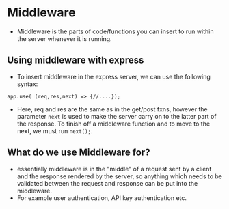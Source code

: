 # Middleware
- Middleware is the parts of code/functions you can insert to run within the server whenever it is running.

## Using middleware with express
- To insert middleware in the express server, we can use the following syntax:

`app.use( (req,res,next) => {//....});`

- Here, req and res are the same as in the get/post fxns, however the parameter `next` is used to make the server carry on to the latter part of the response. To finish off a middleware function and to move to the next, we must run `next();`.

## What do we use Middleware for?
- essentially middleware is in the "middle" of a request sent by a client and the response rendered by the server, so anything which needs to be validated between the request and response can be put into the middleware.
- For example user authentication, API key authentication etc.